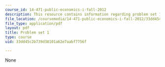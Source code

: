 ```yaml
---
course_id: 14-471-public-economics-i-fall-2012
description: This resource contains information regarding problem set 1.
file_location: /coursemedia/14-471-public-economics-i-fall-2012/33dd45c2b739d38101a62e7aabf7756f_MIT14_471F12_pset1.pdf
file_type: application/pdf
layout: pdf
title: Problem set 1
type: course
uid: 33dd45c2b739d38101a62e7aabf7756f

---
```

None